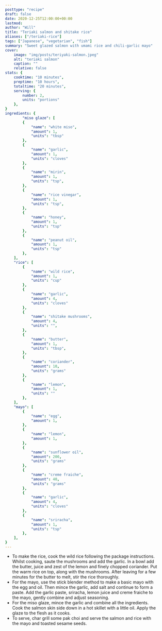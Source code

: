 ```yaml
---
posttype: "recipe"
draft: false
date: 2020-12-25T12:00:00+00:00
lastmod: 
author: "Will"
title: "Teriaki salmon and shitake rice"
aliases: ["/teriaki-rice"]
tags: ["Japanese", "vegetarian", "fish"]
summary: "Sweet glazed salmon with umami rice and chili-garlic mayo"
cover:
    image: "img/posts/teriyaki-salmon.jpeg"
    alt: "teriaki salmon"
    caption: ""
    relative: false
stats: {
    cooktime: "10 minutes",
    preptime: "10 hours",
    totaltime: "20 minutes",
    serving: {
        number: 2,
        units: "portions"
    },
}
ingredients: {
        "miso glaze": [
        {
            "name": "white miso", 
            "amount": 1, 
            "units": "tbsp"
        },
        {
            "name": "garlic", 
            "amount": 1, 
            "units": "cloves"
        },
        {
            "name": "mirin", 
            "amount": 1,
            "units": "tsp",
        },
        {
            "name": "rice vinegar", 
            "amount": 1, 
            "units": "tsp",
        },
        {
            "name": "honey", 
            "amount": 1, 
            "units": "tsp"
        },
        {
            "name": "peanut oil", 
            "amount": 1, 
            "units": "tsp"
        },
    ],
    "rice": [
        {
            "name": "wild rice", 
            "amount": 1, 
            "units": "cup"
        },
        {
            "name": "garlic", 
            "amount": 4, 
            "units": "cloves"
        },
        {
            "name": "shitake mushrooms", 
            "amount": 4,
            "units": "",
        },
        {
            "name": "butter", 
            "amount": 1, 
            "units": "tbsp",
        },
        {
            "name": "coriander", 
            "amount": 10, 
            "units": "grams"
        },
        {
            "name": "lemon", 
            "amount": 1, 
            "units": ""
        },
    ],
    "mayo": [
        {
            "name": "egg", 
            "amount": 1,
        },
        {
            "name": "lemon", 
            "amount": 1,
        },
        {
            "name": "sunflower oil", 
            "amount": 200, 
            "units": "grams"
        },
        {
            "name": "creme fraiche", 
            "amount": 40, 
            "units": "grams"
        },
        {
            "name": "garlic", 
            "amount": 4, 
            "units": "cloves"
        },
        {
            "name": "sriracha", 
            "amount": 1, 
            "units": "tsp"
        },
    ],
}
---
```


* To make the rice, cook the wild rice following the package instructions. Whilst cooking, saute the mushrooms and add the garlic. In a bowl add the butter, juice and zest of the lemon and finely chopped coriander. Put the warm rice on top, along with the mushrooms. After leaving for a few minutes for the butter to melt, stir the rice thoroughly.
* For the mayo, use the stick blender method to make a basic mayo with the egg and oil. Then mince the garlic, add salt and continue to form a paste. Add the garlic paste, sriracha, lemon juice and creme fraiche to the mayo, gently combine and adjust seasoning.
* For the miso glaze, mince the garlic and combine all the ingredients. Cook the salmon skin side down in a hot skillet with a little oil. Apply the glaze to the flesh as it cooks.
* To serve, char grill some pak choi and serve the salmon and rice with the mayo and toasted sesame seeds. 
